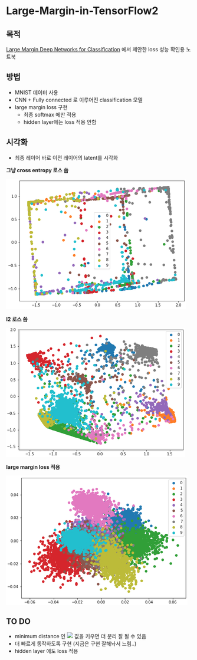 # Large-Margin-in-TensorFlow2

## 목적

[Large Margin Deep Networks for Classification](https://arxiv.org/abs/1803.05598) 에서 제안한 loss 성능 확인용 노트북

## 방법
* MNIST 데이터 사용
* CNN + Fully connected 로 이루어진 classification 모델
* large margin loss 구현
  * 최종 softmax 에만 적용
  * hidden layer에는 loss 적용 안함

## 시각화
* 최종 레이어 바로 이전 레이어의 latent를 시각화

**그냥 cross entropy  로스 씀**

![fig1](./img/cce-loss.PNG)

**l2 로스 씀**

![l2](./img/l2-loss.PNG)

**large margin loss 적용**

![fig2](./img/large-margin-loss.PNG)

## TO DO
* minimum distance 인 <img src="https://render.githubusercontent.com/render/math?math=\gamma"> 값을 키우면 더 분리 잘 될 수 있음 
* 더 빠르게 동작하도록 구현 (지금은 구현 잘해놔서 느림..)
* hidden layer 에도 loss 적용
